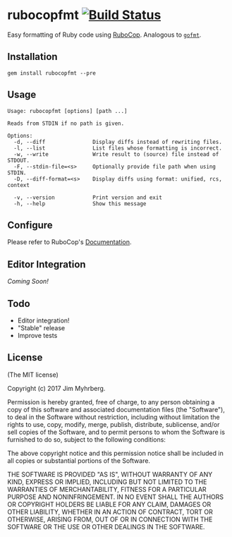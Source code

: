 # rubocopfmt [![Build Status](https://api.travis-ci.org/jimeh/rubocopfmt.svg)](https://travis-ci.org/jimeh/rubocopfmt)

Easy formatting of Ruby code
using [RuboCop](https://github.com/bbatsov/rubocop). Analogous
to [`gofmt`](https://golang.org/cmd/gofmt/).

## Installation

```
gem install rubocopfmt --pre
```

## Usage

```
Usage: rubocopfmt [options] [path ...]

Reads from STDIN if no path is given.

Options:
  -d, --diff               Display diffs instead of rewriting files.
  -l, --list               List files whose formatting is incorrect.
  -w, --write              Write result to (source) file instead of STDOUT.
  -F, --stdin-file=<s>     Optionally provide file path when using STDIN.
  -D, --diff-format=<s>    Display diffs using format: unified, rcs, context

  -v, --version            Print version and exit
  -h, --help               Show this message
```

## Configure

Please refer to
RuboCop's [Documentation](http://rubocop.readthedocs.io/en/latest/).

## Editor Integration

_Coming Soon!_

## Todo

- Editor integration!
- "Stable" release
- Improve tests

## License

(The MIT license)

Copyright (c) 2017 Jim Myhrberg.

Permission is hereby granted, free of charge, to any person obtaining a copy
of this software and associated documentation files (the "Software"), to deal
in the Software without restriction, including without limitation the rights
to use, copy, modify, merge, publish, distribute, sublicense, and/or sell
copies of the Software, and to permit persons to whom the Software is
furnished to do so, subject to the following conditions:

The above copyright notice and this permission notice shall be included in all
copies or substantial portions of the Software.

THE SOFTWARE IS PROVIDED "AS IS", WITHOUT WARRANTY OF ANY KIND, EXPRESS OR
IMPLIED, INCLUDING BUT NOT LIMITED TO THE WARRANTIES OF MERCHANTABILITY,
FITNESS FOR A PARTICULAR PURPOSE AND NONINFRINGEMENT. IN NO EVENT SHALL THE
AUTHORS OR COPYRIGHT HOLDERS BE LIABLE FOR ANY CLAIM, DAMAGES OR OTHER
LIABILITY, WHETHER IN AN ACTION OF CONTRACT, TORT OR OTHERWISE, ARISING FROM,
OUT OF OR IN CONNECTION WITH THE SOFTWARE OR THE USE OR OTHER DEALINGS IN THE
SOFTWARE.
